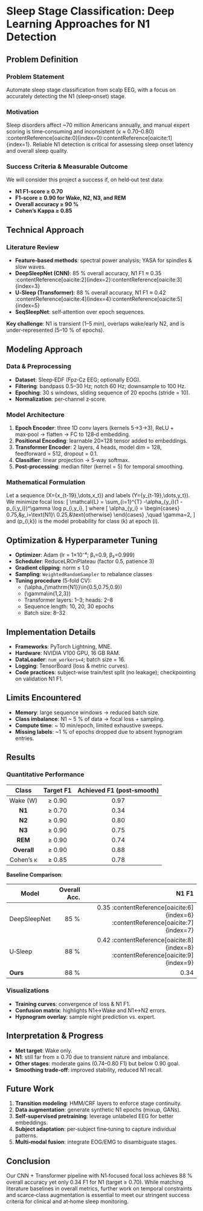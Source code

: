 # Sleep Stage Classification: Deep Learning Approaches for N1 Detection

## Problem Definition

### Problem Statement
Automate sleep stage classification from scalp EEG, with a focus on accurately detecting the N1 (sleep‑onset) stage.

### Motivation  
Sleep disorders affect ~70 million Americans annually, and manual expert scoring is time‑consuming and inconsistent (κ ≈ 0.70–0.80) :contentReference[oaicite:0]{index=0}&#8203;:contentReference[oaicite:1]{index=1}. Reliable N1 detection is critical for assessing sleep onset latency and overall sleep quality.

### Success Criteria & Measurable Outcome  
We will consider this project a success if, on held‑out test data:
- **N1 F1‑score ≥ 0.70**  
- **F1‑score ≥ 0.90 for Wake, N2, N3, and REM**  
- **Overall accuracy ≥ 90 %**  
- **Cohen’s Kappa ≥ 0.85**  

## Technical Approach

### Literature Review  
- **Feature‑based methods**: spectral power analysis; YASA for spindles & slow waves.  
- **DeepSleepNet (CNN)**: 85 % overall accuracy, N1 F1 ≈ 0.35 :contentReference[oaicite:2]{index=2}&#8203;:contentReference[oaicite:3]{index=3}  
- **U‑Sleep (Transformer)**: 88 % overall accuracy, N1 F1 ≈ 0.42 :contentReference[oaicite:4]{index=4}&#8203;:contentReference[oaicite:5]{index=5}  
- **SeqSleepNet**: self‑attention over epoch sequences.  

**Key challenge**: N1 is transient (1–5 min), overlaps wake/early N2, and is under‑represented (5–10 % of epochs).

## Modeling Approach

### Data & Preprocessing
- **Dataset**: Sleep‑EDF (Fpz‑Cz EEG; optionally EOG).  
- **Filtering**: bandpass 0.5–30 Hz; notch 60 Hz; downsample to 100 Hz.  
- **Epoching**: 30 s windows, sliding sequence of 20 epochs (stride = 10).  
- **Normalization**: per‑channel z‑score.

### Model Architecture
1. **Epoch Encoder**: three 1D conv layers (kernels 5→3→3), ReLU + max‑pool → flatten → FC to 128‑d embedding.  
2. **Positional Encoding**: learnable 20×128 tensor added to embeddings.  
3. **Transformer Encoder**: 2 layers, 4 heads, model dim = 128, feedforward = 512, dropout = 0.1.  
4. **Classifier**: linear projection → 5‑way softmax.  
5. **Post‑processing**: median filter (kernel = 5) for temporal smoothing.

### Mathematical Formulation
Let a sequence \(X=\{x_{t-19},\dots,x_t\}\) and labels \(Y=\{y_{t-19},\dots,y_t\}\). We minimize focal loss:
\[
\mathcal{L} = \sum_{i=1}^{T}
  -\alpha_{y_i}(1 - p_{i,y_i})^\gamma \log p_{i,y_i},
\]
where
\[
\alpha_{y_i} =
\begin{cases}
0.75,&y_i=\text{N1}\\
0.25,&\text{otherwise}
\end{cases}
,\quad
\gamma=2,
\]
and \(p_{i,k}\) is the model probability for class \(k\) at epoch \(i\).

## Optimization & Hyperparameter Tuning
- **Optimizer**: Adam (lr = 1×10⁻⁴; β₁=0.9, β₂=0.999)  
- **Scheduler**: ReduceLROnPlateau (factor 0.5, patience 3)  
- **Gradient clipping**: norm ≤ 1.0  
- **Sampling**: `WeightedRandomSampler` to rebalance classes  
- **Tuning procedure** (5‑fold CV):
  - \(\alpha_{\mathrm{N1}}\in\{0.5,0.75,0.9\}\)  
  - \(\gamma\in\{1,2,3\}\)  
  - Transformer layers: 1–3; heads: 2–8  
  - Sequence length: 10, 20, 30 epochs  
  - Batch size: 8–32  

## Implementation Details
- **Frameworks**: PyTorch Lightning, MNE.  
- **Hardware**: NVIDIA V100 GPU, 16 GB RAM.  
- **DataLoader**: `num_workers=4`; batch size = 16.  
- **Logging**: TensorBoard (loss & metric curves).  
- **Code practices**: subject‑wise train/test split (no leakage); checkpointing on validation N1 F1.

## Limits Encountered
- **Memory**: large sequence windows → reduced batch size.  
- **Class imbalance**: N1 ~ 5 % of data → focal loss + sampling.  
- **Compute time**: ~ 10 min/epoch, limited exhaustive sweeps.  
- **Missing labels**: ~1 % of epochs dropped due to absent hypnogram entries.

## Results

### Quantitative Performance

| Class       | Target F1 | Achieved F1 (post‑smooth) |
|:-----------:|:---------:|:-------------------------:|
| Wake (W)    | ≥ 0.90    | 0.97                      |
| **N1**      | ≥ 0.70    | 0.34                      |
| **N2**      | ≥ 0.90    | 0.80                      |
| **N3**      | ≥ 0.90    | 0.75                      |
| **REM**     | ≥ 0.90    | 0.74                      |
| **Overall** | ≥ 0.90    | 0.88                      |
| Cohen’s κ   | ≥ 0.85    | 0.78                      |

**Baseline Comparison**:

| Model        | Overall Acc. | N1 F1 |
|--------------|-------------:|------:|
| DeepSleepNet | 85 %         | 0.35 :contentReference[oaicite:6]{index=6}&#8203;:contentReference[oaicite:7]{index=7} |
| U‑Sleep      | 88 %         | 0.42 :contentReference[oaicite:8]{index=8}&#8203;:contentReference[oaicite:9]{index=9} |
| **Ours**     | 88 %         | 0.34  |

### Visualizations
- **Training curves**: convergence of loss & N1 F1.  
- **Confusion matrix**: highlights N1↔Wake and N1↔N2 errors.  
- **Hypnogram overlay**: sample night prediction vs. expert.

## Interpretation & Progress
- **Met target**: Wake only.  
- **N1**: still far from ≥ 0.70 due to transient nature and imbalance.  
- **Other stages**: moderate gains (0.74–0.80 F1) but below 0.90 goal.  
- **Smoothing trade‑off**: improved stability, reduced N1 recall.

## Future Work
1. **Transition modeling**: HMM/CRF layers to enforce stage continuity.  
2. **Data augmentation**: generate synthetic N1 epochs (mixup, GANs).  
3. **Self‑supervised pretraining**: leverage unlabeled EEG for better embeddings.  
4. **Subject adaptation**: per‑subject fine‑tuning to capture individual patterns.  
5. **Multi‑modal fusion**: integrate EOG/EMG to disambiguate stages.

## Conclusion
Our CNN + Transformer pipeline with N1‑focused focal loss achieves 88 % overall accuracy yet only 0.34 F1 for N1 (target ≥ 0.70). While matching literature baselines in overall metrics, further work on temporal constraints and scarce‐class augmentation is essential to meet our stringent success criteria for clinical and at‑home sleep monitoring.
